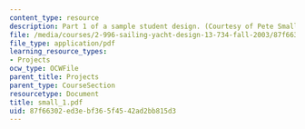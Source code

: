 ```yaml
---
content_type: resource
description: Part 1 of a sample student design. (Courtesy of Pete Small.)
file: /media/courses/2-996-sailing-yacht-design-13-734-fall-2003/87f66302ed3ebf365f4542ad2bb815d3_small_1.pdf
file_type: application/pdf
learning_resource_types:
- Projects
ocw_type: OCWFile
parent_title: Projects
parent_type: CourseSection
resourcetype: Document
title: small_1.pdf
uid: 87f66302-ed3e-bf36-5f45-42ad2bb815d3
---
```

